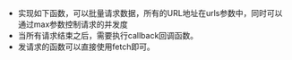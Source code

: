* 实现如下函数，可以批量请求数据，所有的URL地址在urls参数中，同时可以通过max参数控制请求的并发度
* 当所有请求结束之后，需要执行callback回调函数。
* 发请求的函数可以直接使用fetch即可。